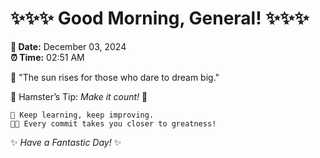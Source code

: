 # ✨✨✨ Good Morning, General! ✨✨✨

**📅 Date:** December 03, 2024  
**⏰ Time:** 02:51 AM  

🌅 "The sun rises for those who dare to dream big."  

🐹 Hamster’s Tip: _Make it count!_ 💪  

```
🚀 Keep learning, keep improving.  
🧑‍💻 Every commit takes you closer to greatness!  
```

✨ *Have a Fantastic Day!* ✨  
